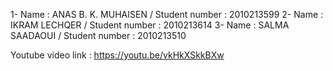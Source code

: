 1- Name : ANAS B. K. MUHAISEN / Student number : 2010213599
2- Name : IKRAM LECHQER      /  Student number : 2010213614
3- Name : SALMA SAADAOUI     /  Student number : 2010213510

Youtube video link : https://youtu.be/vkHkXSkkBXw
